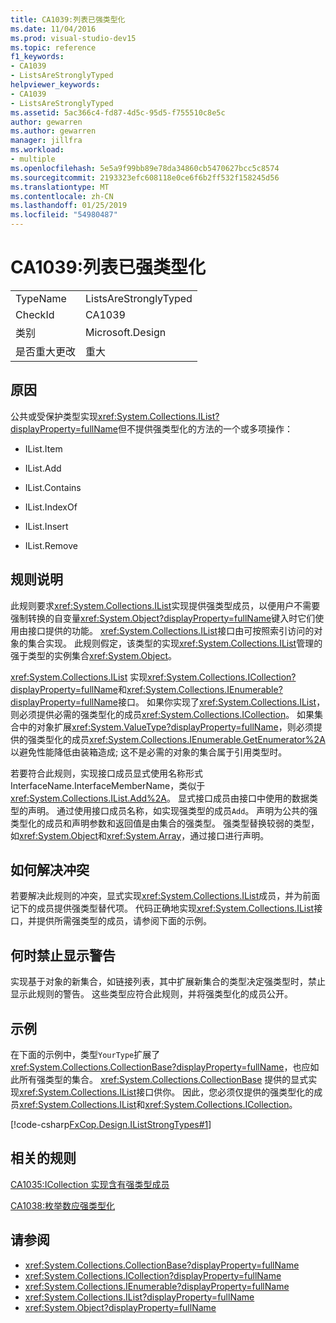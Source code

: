 ```yaml
---
title: CA1039:列表已强类型化
ms.date: 11/04/2016
ms.prod: visual-studio-dev15
ms.topic: reference
f1_keywords:
- CA1039
- ListsAreStronglyTyped
helpviewer_keywords:
- CA1039
- ListsAreStronglyTyped
ms.assetid: 5ac366c4-fd87-4d5c-95d5-f755510c8e5c
author: gewarren
ms.author: gewarren
manager: jillfra
ms.workload:
- multiple
ms.openlocfilehash: 5e5a9f99bb89e78da34860cb5470627bcc5c8574
ms.sourcegitcommit: 2193323efc608118e0ce6f6b2ff532f158245d56
ms.translationtype: MT
ms.contentlocale: zh-CN
ms.lasthandoff: 01/25/2019
ms.locfileid: "54980487"
---
```

# <a name="ca1039-lists-are-strongly-typed"></a>CA1039:列表已强类型化

|||
|-|-|
|TypeName|ListsAreStronglyTyped|
|CheckId|CA1039|
|类别|Microsoft.Design|
|是否重大更改|重大|

## <a name="cause"></a>原因

公共或受保护类型实现<xref:System.Collections.IList?displayProperty=fullName>但不提供强类型化的方法的一个或多项操作：

- IList.Item

- IList.Add

- IList.Contains

- IList.IndexOf

- IList.Insert

- IList.Remove

## <a name="rule-description"></a>规则说明

此规则要求<xref:System.Collections.IList>实现提供强类型成员，以便用户不需要强制转换的自变量<xref:System.Object?displayProperty=fullName>键入时它们使用由接口提供的功能。 <xref:System.Collections.IList>接口由可按照索引访问的对象的集合实现。 此规则假定，该类型的实现<xref:System.Collections.IList>管理的强于类型的实例集合<xref:System.Object>。

<xref:System.Collections.IList> 实现<xref:System.Collections.ICollection?displayProperty=fullName>和<xref:System.Collections.IEnumerable?displayProperty=fullName>接口。 如果你实现了<xref:System.Collections.IList>，则必须提供必需的强类型化的成员<xref:System.Collections.ICollection>。 如果集合中的对象扩展<xref:System.ValueType?displayProperty=fullName>，则必须提供的强类型化的成员<xref:System.Collections.IEnumerable.GetEnumerator%2A>以避免性能降低由装箱造成; 这不是必需的对象的集合属于引用类型时。

若要符合此规则，实现接口成员显式使用名称形式 InterfaceName.InterfaceMemberName，类似于<xref:System.Collections.IList.Add%2A>。 显式接口成员由接口中使用的数据类型的声明。 通过使用接口成员名称，如实现强类型的成员`Add`。 声明为公共的强类型化的成员和声明参数和返回值是由集合的强类型。 强类型替换较弱的类型，如<xref:System.Object>和<xref:System.Array>，通过接口进行声明。

## <a name="how-to-fix-violations"></a>如何解决冲突
 若要解决此规则的冲突，显式实现<xref:System.Collections.IList>成员，并为前面记下的成员提供强类型替代项。 代码正确地实现<xref:System.Collections.IList>接口，并提供所需强类型的成员，请参阅下面的示例。

## <a name="when-to-suppress-warnings"></a>何时禁止显示警告
 实现基于对象的新集合，如链接列表，其中扩展新集合的类型决定强类型时，禁止显示此规则的警告。 这些类型应符合此规则，并将强类型化的成员公开。

## <a name="example"></a>示例
 在下面的示例中，类型`YourType`扩展了<xref:System.Collections.CollectionBase?displayProperty=fullName>，也应如此所有强类型的集合。 <xref:System.Collections.CollectionBase> 提供的显式实现<xref:System.Collections.IList>接口供你。 因此，您必须仅提供的强类型化的成员<xref:System.Collections.IList>和<xref:System.Collections.ICollection>。

 [!code-csharp[FxCop.Design.IListStrongTypes#1](../code-quality/codesnippet/CSharp/ca1039-lists-are-strongly-typed_1.cs)]

## <a name="related-rules"></a>相关的规则
 [CA1035:ICollection 实现含有强类型成员](../code-quality/ca1035-icollection-implementations-have-strongly-typed-members.md)

 [CA1038:枚举数应强类型化](../code-quality/ca1038-enumerators-should-be-strongly-typed.md)

## <a name="see-also"></a>请参阅

- <xref:System.Collections.CollectionBase?displayProperty=fullName>
- <xref:System.Collections.ICollection?displayProperty=fullName>
- <xref:System.Collections.IEnumerable?displayProperty=fullName>
- <xref:System.Collections.IList?displayProperty=fullName>
- <xref:System.Object?displayProperty=fullName>